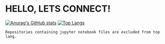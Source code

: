 # HELLO, LETS CONNECT!


[![Anurag's GitHub stats](https://github-readme-stats.vercel.app/api?username=frankmaayn&show_icons=true&theme=radical&hide=contribs,issues)](https://github.com/anuraghazra/github-readme-stats) [![Top Langs](https://github-readme-stats.vercel.app/api/top-langs/?username=frankmaayn&layout=compact&exclude_repo=PIXL-Dataset_Exploration,galaxy_computer_vision_with_EFIGI_data,data_science_bootcamp2020&theme=radical)](https://github.com/anuraghazra/github-readme-stats)

```
Repositories containing jupyter notebook files are excluded from top lang.
```
